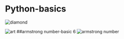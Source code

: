 # Python-basics

![diamond](https://user-images.githubusercontent.com/64628178/152182450-325c5027-49c3-4861-bcbf-18027ac1ca6a.PNG)

![art](https://user-images.githubusercontent.com/64628178/152182542-66fb9772-3592-4cac-9e90-06eb4e96bb78.PNG)
##armstrong number-basic 6
![armstrong number](https://user-images.githubusercontent.com/64628178/152265355-efcc6c29-0e10-4536-abab-40e55062fbe2.PNG)
